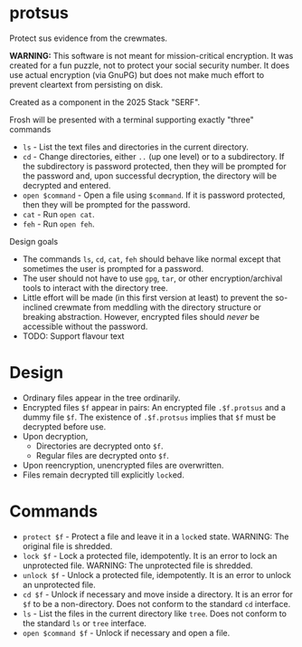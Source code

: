 # protsus

Protect sus evidence from the crewmates.

__WARNING:__ This software is not meant for mission-critical encryption. It was created for a fun puzzle, not to protect your social security number. It does use actual encryption (via GnuPG) but does not make much effort to prevent cleartext from persisting on disk.

Created as a component in the 2025 Stack "SERF".

Frosh will be presented with a terminal supporting exactly "three" commands
* `ls` - List the text files and directories in the current directory.
* `cd` - Change directories, either `..` (up one level) or to a subdirectory. If the subdirectory is password protected, then they will be prompted for the password and, upon successful decryption, the directory will be decrypted and entered.
* `open $command` - Open a file using `$command`. If it is password protected, then they will be prompted for the password.
* `cat` - Run `open cat`.
* `feh` - Run `open feh`.

Design goals
* The commands `ls`, `cd`, `cat`, `feh` should behave like normal except that sometimes the user is prompted for a password.
* The user should not have to use `gpg`, `tar`, or other encryption/archival tools to interact with the directory tree.
* Little effort will be made (in this first version at least) to prevent the so-inclined crewmate from meddling with the directory structure or breaking abstraction. However, encrypted files should _never_ be accessible without the password.
* TODO: Support flavour text

# Design

* Ordinary files appear in the tree ordinarily.
* Encrypted files `$f` appear in pairs: An encrypted file `.$f.protsus` and a dummy file `$f`. The existence of `.$f.protsus` implies that `$f` must be decrypted before use.
* Upon decryption,
    * Directories are decrypted onto `$f`.
    * Regular files are decrypted onto `$f`.
* Upon reencryption, unencrypted files are overwritten.
* Files remain decrypted till explicitly `lock`ed.

# Commands

* `protect $f` - Protect a file and leave it in a `lock`ed state. WARNING: The original file is shredded.
* `lock $f` - Lock a protected file, idempotently. It is an error to lock an unprotected file. WARNING: The unprotected file is shredded.
* `unlock $f` - Unlock a protected file, idempotently. It is an error to unlock an unprotected file.
* `cd $f` - Unlock if necessary and move inside a directory. It is an error for `$f` to be a non-directory. Does not conform to the standard `cd` interface.
* `ls` - List the files in the current directory like `tree`. Does not conform to the standard `ls` or `tree` interface.
* `open $command $f` - Unlock if necessary and open a file.
